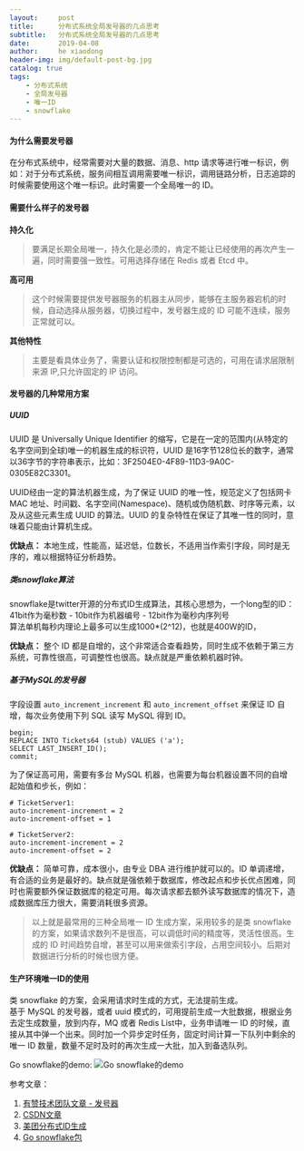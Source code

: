 ```yaml
---
layout:     post
title:      分布式系统全局发号器的几点思考
subtitle:   分布式系统全局发号器的几点思考
date:       2019-04-08
author:     he xiaodong
header-img: img/default-post-bg.jpg
catalog: true
tags:
    - 分布式系统
    - 全局发号器
    - 唯一ID
    - snowflake
---
```


#### 为什么需要发号器
在分布式系统中，经常需要对大量的数据、消息、http 请求等进行唯一标识，例如：对于分布式系统，服务间相互调用需要唯一标识，调用链路分析，日志追踪的时候需要使用这个唯一标识。此时需要一个全局唯一的 ID。

#### 需要什么样子的发号器
**持久化**
> 要满足长期全局唯一，持久化是必须的，肯定不能让已经使用的再次产生一遍，同时需要强一致性。可用选择存储在 Redis 或者 Etcd 中。

**高可用**
> 这个时候需要提供发号器服务的机器主从同步，能够在主服务器宕机的时候，自动选择从服务器，切换过程中，发号器生成的 ID 可能不连续，服务正常就可以。

**其他特性**
> 主要是看具体业务了，需要认证和权限控制都是可选的，可用在请求层限制来源 IP,只允许固定的 IP 访问。

#### 发号器的几种常用方案

##### UUID
UUID 是 Universally Unique Identifier 的缩写，它是在一定的范围内(从特定的名字空间到全球)唯一的机器生成的标识符，UUID 是16字节128位长的数字，通常以36字节的字符串表示，比如：3F2504E0-4F89-11D3-9A0C-0305E82C3301。

UUID经由一定的算法机器生成，为了保证 UUID 的唯一性，规范定义了包括网卡 MAC 地址、时间戳、名字空间(Namespace)、随机或伪随机数、时序等元素，以及从这些元素生成 UUID 的算法。UUID 的复杂特性在保证了其唯一性的同时，意味着只能由计算机生成。

**优缺点：** 本地生成，性能高，延迟低，位数长，不适用当作索引字段，同时是无序的，难以根据特征分析趋势。

##### 类snowflake算法
snowflake是twitter开源的分布式ID生成算法，其核心思想为，一个long型的ID：<br />
41bit作为毫秒数 - 10bit作为机器编号 - 12bit作为毫秒内序列号<br />
算法单机每秒内理论上最多可以生成1000*(2^12)，也就是400W的ID，<br />

**优缺点：** 整个 ID 都是自增的，这个非常适合查看趋势，同时生成不依赖于第三方系统，可靠性很高，可调整性也很高。缺点就是严重依赖机器时钟。

##### 基于MySQL的发号器
字段设置 `auto_increment_increment` 和 `auto_increment_offset` 来保证 ID 自增，每次业务使用下列 SQL 读写 MySQL 得到 ID。

```mysql
begin;
REPLACE INTO Tickets64 (stub) VALUES ('a');
SELECT LAST_INSERT_ID();
commit;
```

为了保证高可用，需要有多台 MySQL 机器，也需要为每台机器设置不同的自增起始值和步长，例如：

```mysql
# TicketServer1:
auto-increment-increment = 2
auto-increment-offset = 1

# TicketServer2:
auto-increment-increment = 2
auto-increment-offset = 2
```

**优缺点：** 简单可靠，成本很小，由专业 DBA 进行维护就可以的。ID 单调递增，有合适的业务是最好的。缺点就是强依赖于数据库，修改起点和步长优点困难，同时也需要额外保证数据库的稳定可用。每次请求都去额外读写数据库的情况下，造成数据库压力很大，需要消耗很多资源。

> 以上就是最常用的三种全局唯一 ID 生成方案，采用较多的是类 snowflake 的方案，如果请求数列不是很高，可以调低时间的精度等，灵活性很高。生成的 ID 时间趋势自增，甚至可以用来做索引字段，占用空间较小。后期对数据进行分析的时候也很方便。

#### 生产环境唯一ID的使用
类 snowflake 的方案，会采用请求时生成的方式，无法提前生成。<br />
基于 MySQL 的发号器，或者 uuid 模式的，可用提前生成一大批数据，根据业务去定生成数量，放到内存，MQ 或者 Redis List中，业务申请唯一 ID 的时候，直接从其中弹一个出来。同时加一个异步定时任务，固定时间计算一下队列中剩余的唯一 ID 数量，数量不足时及时的再次生成一大批，加入到备选队列。

Go snowflake的demo:
![Go snowflake的demo]("https://alpha2016.github.io/img/2019-04-08-unique-ids-demo.jpg")

参考文章：
1. [有赞技术团队文章 - 发号器](https://tech.youzan.com/id_generator/ "发号器")
2. [CSDN文章](https://blog.csdn.net/varyall/article/details/80222871 "CSDN文章")
3. [美团分布式ID生成](https://tech.meituan.com/2017/04/21/mt-leaf.html "美团Leaf")
4. [Go snowflake包](https://github.com/bwmarrin/snowflake "go的snowflake实现")
